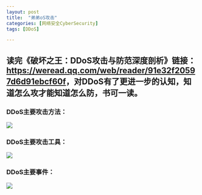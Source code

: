 ```yaml
---
layout: post
title:  "弟弟oS攻击"
categories: [网络安全CyberSecurity]
tags: [DDoS]

---
```



读完《破坏之王：DDoS攻击与防范深度剖析》链接：<https://weread.qq.com/web/reader/91e32f20597d6d91ebcf60f>，对DDoS有了更进一步的认知，知道怎么攻才能知道怎么防，书可一读。
---

###  DDoS主要攻击方法：

![](https://img-blog.csdnimg.cn/20210417162902311.jpg?x-oss-process=image/watermark,type_ZmFuZ3poZW5naGVpdGk,shadow_10,text_aHR0cHM6Ly9ibG9nLmNzZG4ubmV0L3dlaXhpbl80MzYzOTY4Mg==,size_16,color_FFFFFF,t_70#pic_center)

 

###  DDoS主要攻击工具：

![](https://img-blog.csdnimg.cn/20210417162902479.png?x-oss-process=image/watermark,type_ZmFuZ3poZW5naGVpdGk,shadow_10,text_aHR0cHM6Ly9ibG9nLmNzZG4ubmV0L3dlaXhpbl80MzYzOTY4Mg==,size_16,color_FFFFFF,t_70#pic_center)



###  DDoS主要事件：

![](https://img-blog.csdnimg.cn/20210417162902576.png?x-oss-process=image/watermark,type_ZmFuZ3poZW5naGVpdGk,shadow_10,text_aHR0cHM6Ly9ibG9nLmNzZG4ubmV0L3dlaXhpbl80MzYzOTY4Mg==,size_16,color_FFFFFF,t_70#pic_center)
